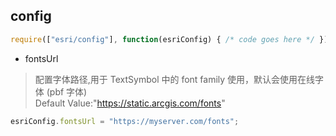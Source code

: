 ## config
```js
require(["esri/config"], function(esriConfig) { /* code goes here */ });
```
- fontsUrl
> 配置字体路径,用于 TextSymbol 中的 font family 使用，默认会使用在线字体 (pbf 字体)  
> Default Value:"https://static.arcgis.com/fonts"
```js
esriConfig.fontsUrl = "https://myserver.com/fonts";
```
